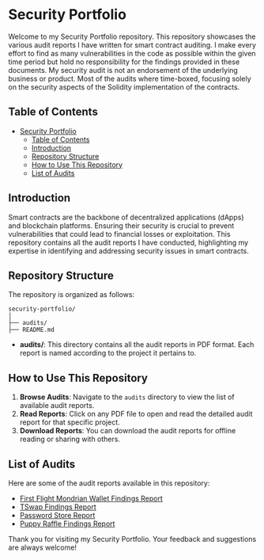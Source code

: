 # Security Portfolio

Welcome to my Security Portfolio repository. This repository showcases the various audit reports I have written for smart contract auditing.
I make every effort to find as many vulnerabilities in the code as possible within the given time period but hold no responsibility for the findings provided in these documents. My security audit is not an endorsement of the underlying business or product. Most of the audits where time-boxed, focusing solely on the security aspects of the Solidity implementation of the contracts.

## Table of Contents

- [Security Portfolio](#security-portfolio)
  - [Table of Contents](#table-of-contents)
  - [Introduction](#introduction)
  - [Repository Structure](#repository-structure)
  - [How to Use This Repository](#how-to-use-this-repository)
  - [List of Audits](#list-of-audits)

## Introduction

Smart contracts are the backbone of decentralized applications (dApps) and blockchain platforms. Ensuring their security is crucial to prevent vulnerabilities that could lead to financial losses or exploitation. This repository contains all the audit reports I have conducted, highlighting my expertise in identifying and addressing security issues in smart contracts.

## Repository Structure

The repository is organized as follows:

```
security-portfolio/
│
├── audits/
├── README.md
```

- **audits/**: This directory contains all the audit reports in PDF format. Each report is named according to the project it pertains to.

## How to Use This Repository

1. **Browse Audits**: Navigate to the `audits` directory to view the list of available audit reports.
2. **Read Reports**: Click on any PDF file to open and read the detailed audit report for that specific project.
3. **Download Reports**: You can download the audit reports for offline reading or sharing with others.

## List of Audits

Here are some of the audit reports available in this repository:

- [First Flight Mondrian Wallet Findings Report](audits/2024-05-First-Flight-Mondrian-Wallet.pdf)
- [TSwap Findings Report](audits/05-22024_TSwap.pdf)
- [Password Store Report](audits/2024-04-23-passwordstore-audit.pdf)
- [Puppy Raffle Findings Report](audits/2024-05-14-puppy-raffle.pdf)

Thank you for visiting my Security Portfolio. Your feedback and suggestions are always welcome!
